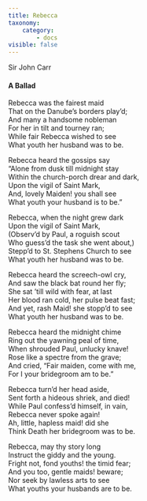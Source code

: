 ```yaml
---
title: Rebecca
taxonomy:
    category:
        - docs
visible: false
---
```


<div class="author">Sir John Carr</div>

#### A Ballad  
  
Rebecca was the fairest maid  
That on the Danube’s borders play’d;  
And many a handsome nobleman  
For her in tilt and tourney ran;  
While fair Rebecca wished to see  
What youth her husband was to be.  
  
Rebecca heard the gossips say  
“Alone from dusk till midnight stay  
Within the church-porch drear and dark,  
Upon the vigil of Saint Mark,  
And, lovely Maiden! you shall see  
What youth your husband is to be.”  
    
Rebecca, when the night grew dark  
Upon the vigil of Saint Mark,  
(Observ’d by Paul, a roguish scout  
Who guess’d the task she went about,)  
Stepp’d to St. Stephens Church to see  
What youth her husband was to be.  
  
Rebecca heard the screech-owl cry,  
And saw the black bat round her fly;  
She sat ’till wild with fear, at last  
Her blood ran cold, her pulse beat fast;  
And yet, rash Maid! she stopp’d to see  
What youth her husband was to be.  
  
Rebecca heard the midnight chime  
Ring out the yawning peal of time,  
When shrouded Paul, unlucky knave!  
Rose like a spectre from the grave;  
And cried, “Fair maiden, come with me,  
For I your bridegroom am to be.”  
  
Rebecca turn’d her head aside,  
Sent forth a hideous shriek, and died!  
While Paul confess’d himself, in vain,  
Rebecca never spoke again!  
Ah, little, hapless maid! did she  
Think Death her bridegroom was to be.  
  
Rebecca, may thy story long  
Instruct the giddy and the young.  
Fright not, fond youths! the timid fear;  
And you too, gentle maids! beware;  
Nor seek by lawless arts to see  
What youths your husbands are to be.